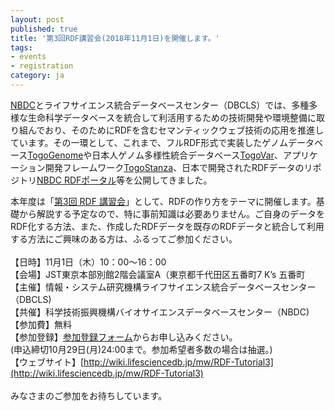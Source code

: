 ```yaml
---
layout: post
published: true
title: '第3回RDF講習会(2018年11月1日)を開催します。'
tags:
- events
- registration
category: ja
---
```


[NBDC](http://biosciencedbc.jp/)とライフサイエンス統合データベースセンター（DBCLS）では、多種多様な生命科学データベースを統合して利活用するための技術開発や環境整備に取り組んでおり、そのためにRDFを含むセマンティックウェブ技術の応用を推進しています。その一環として、これまで、フルRDF形式で実装したゲノムデータベース[TogoGenome](http://togogenome.org/)や日本人ゲノム多様性統合データベース[TogoVar](https://togovar.biosciencedbc.jp/)、アプリケーション開発フレームワーク[TogoStanza](http://www.togostanza.org/)、日本で開発されたRDFデータのリポジトリ[NBDC RDFポータル](https://integbio.jp/rdf/)等を公開してきました。  

本年度は「[第3回 RDF 講習会](http://wiki.lifesciencedb.jp/mw/RDF-Tutorial2)」として、RDFの作り方をテーマに開催します。基礎から解説する予定なので、特に事前知識は必要ありません。ご自身のデータをRDF化する方法、また、作成したRDFデータを既存のRDFデータと統合して利用する方法にご興味のある方は、ふるってご参加ください。  
 <br />
【日時】11月1日（木）10：00～16：00  
【会場】JST東京本部別館2階会議室A（東京都千代田区五番町7 K’s 五番町  
【主催】情報・システム研究機構ライフサイエンス統合データベースセンター（DBCLS)  
【共催】科学技術振興機構バイオサイエンスデータベースセンター（NBDC)  
【参加費】無料  
【参加登録】[参加登録フォーム](https://form.jst.go.jp/enquetes/rdf3)からお申し込みください。  
(申込締切10月29日(月)24:00まで。参加希望者多数の場合は抽選。)  
【ウェブサイト】[http://wiki.lifesciencedb.jp/mw/RDF-Tutorial3](http://wiki.lifesciencedb.jp/mw/RDF-Tutorial3)  
 <br />
みなさまのご参加をお待ちしています。
